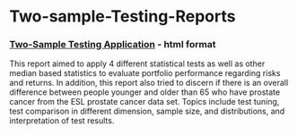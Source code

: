 # Two-sample-Testing-Reports
### [Two-Sample Testing Application](https://statallen.github.io/Two-sample-Testing-Application/Two-sample%20Testing%20Application.html) - html format
This report aimed to apply 4 different statistical tests as well as other median based statistics to evaluate portfolio performance regarding risks and returns. In addition, this report also tried to discern if there is an overall difference between people younger and older than 65 who have prostate cancer from the ESL prostate cancer data set. Topics include test tuning, test comparison in different dimension, sample size, and distributions, and interpretation of test results. 
